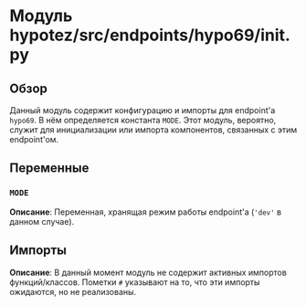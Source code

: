 # Модуль hypotez/src/endpoints/hypo69/__init__.py

## Обзор

Данный модуль содержит конфигурацию и импорты для endpoint'a `hypo69`.  В нём определяется константа `MODE`.  Этот модуль, вероятно, служит для инициализации или импорта компонентов, связанных с этим endpoint'ом.


## Переменные

### `MODE`

**Описание**:  Переменная, хранящая режим работы endpoint'а (`'dev'` в данном случае).


## Импорты

**Описание**: В данный момент модуль не содержит активных импортов функций/классов.  Пометки `#` указывают на то, что эти импорты ожидаются, но не реализованы.


```